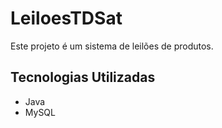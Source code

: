 # LeiloesTDSat

Este projeto é um sistema de leilões de produtos.

## Tecnologias Utilizadas

- Java
- MySQL
